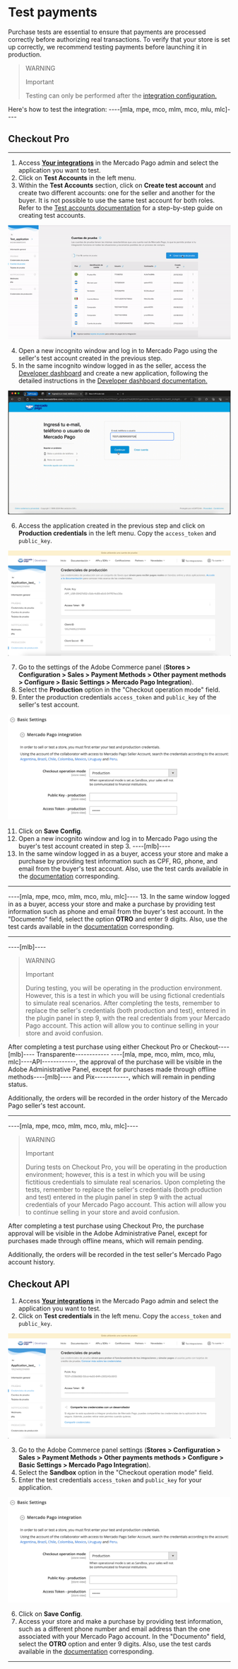 # Test payments

Purchase tests are essential to ensure that payments are processed correctly before authorizing real transactions. To verify that your store is set up correctly, we recommend testing payments before launching it in production.

> WARNING
> 
> Important
>
> Testing can only be performed after the [integration configuration.](/developers/en/docs/adobe-commerce/integration-configuration)

Here's how to test the integration:
----[mla, mpe, mco, mlm, mco, mlu, mlc]----
## Checkout Pro

------------
1. Access **[Your integrations](https://www.mercadopago[FAKER][URL][DOMAIN]/developers/panel/app)** in the Mercado Pago admin and select the application you want to test.
2. Click on **Test Accounts** in the left menu.
3. Within the **Test Accounts** section, click on **Create test account** and create two different accounts: one for the seller and another for the buyer. It is not possible to use the same test account for both roles. Refer to the [Test accounts documentation](/developers/en/docs/adobe-commerce/additional-content/your-integrations/test/accounts) for a step-by-step guide on creating test accounts.

<center>

![Create Account](/images/adobe-commerce/test-create-account-es.gif)

</center>

4. Open a new incognito window and log in to Mercado Pago using the seller's test account created in the previous step.
5. In the same incognito window logged in as the seller, access the [Developer dashboard](https://www.mercadopago[FAKER][URL][DOMAIN]/developers/panel/app) and create a new application, following the detailed instructions in the [Developer dashboard documentation.](/developers/en/docs/adobe-commerce/additional-content/your-integrations/dashboard)

![Login](/images/adobe-commerce/test-login-esp.gif)

6. Access the application created in the previous step and click on **Production credentials** in the left menu. Copy the `access_token` and `public_key`.

![Production credentials](/images/adobe-commerce/test-prod-credentials-es.png)

7. Go to the settings of the Adobe Commerce panel (**Stores > Configuration > Sales > Payment Methods > Other payment methods > Configure > Basic Settings > Mercado Pago Integration**).
8. Select the **Production** option in the "Checkout operation mode" field.
9. Enter the production credentials `access_token` and `public_key` of the seller's test account.

![Panel](/images/adobe-commerce/test-adobe-commerce.png)

11. Click on **Save Config**.
12. Open a new incognito window and log in to Mercado Pago using the buyer's test account created in step 3.
----[mlb]----
13. In the same window logged in as a buyer, access your store and make a purchase by providing test information such as CPF, RG, phone, and email from the buyer's test account. Also, use the test cards available in the [documentation](/developers/en/docs/adobe-commerce/additional-content/your-integrations/test/cards) corresponding.

------------
----[mla, mpe, mco, mlm, mco, mlu, mlc]----
13. In the same window logged in as a buyer, access your store and make a purchase by providing test information such as phone and email from the buyer's test account. In the "Documento" field, select the option **OTRO** and enter 9 digits. Also, use the test cards available in the [documentation](/developers/en/docs/adobe-commerce/additional-content/your-integrations/test/cards) corresponding.

------------
----[mlb]----
> WARNING
> 
> Important
>
> During testing, you will be operating in the production environment. However, this is a test in which you will be using fictional credentials to simulate real scenarios. After completing the tests, remember to replace the seller's credentials (both production and test), entered in the plugin panel in step 9, with the real credentials from your Mercado Pago account. This action will allow you to continue selling in your store and avoid confusion.

After completing a test purchase using either Checkout Pro or Checkout----[mlb]---- Transparente------------ ----[mla, mpe, mco, mlm, mco, mlu, mlc]----API------------, the approval of the purchase will be visible in the Adobe Administrative Panel, except for purchases made through offline methods----[mlb]---- and Pix------------, which will remain in pending status.

Additionally, the orders will be recorded in the order history of the Mercado Pago seller's test account.

------------
----[mla, mpe, mco, mlm, mco, mlu, mlc]----
> WARNING
> 
> Important
>
> During tests on Checkout Pro, you will be operating in the production environment; however, this is a test in which you will be using fictitious credentials to simulate real scenarios. Upon completing the tests, remember to replace the seller's credentials (both production and test) entered in the plugin panel in step 9 with the actual credentials of your Mercado Pago account. This action will allow you to continue selling in your store and avoid confusion.

After completing a test purchase using Checkout Pro, the purchase approval will be visible in the Adobe Administrative Panel, except for purchases made through offline means, which will remain pending.

Additionally, the orders will be recorded in the test seller's Mercado Pago account history.

## Checkout API

1. Access **[Your integrations](https://www.mercadopago[FAKER][URL][DOMAIN]/developers/panel/app)** in the Mercado Pago admin and select the application you want to test.
2. Click on **Test credentials** in the left menu. Copy the `access_token` and `public_key`.

![Test credentials](/images/adobe-commerce/test-test-credentials-es.png)

3. Go to the Adobe Commerce panel settings (**Stores > Configuration > Sales > Payment Methods > Other payments methods > Configure > Basic Settings > Mercado Pago Integration**).
4. Select the **Sandbox** option in the "Checkout operation mode" field.
5. Enter the test credentials `access_token` and `public_key` for your application.

![Panel](/images/adobe-commerce/test-adobe-commerce.png)

6. Click on **Save Config**.
7. Access your store and make a purchase by providing test information, such as a different phone number and email address than the one associated with your Mercado Pago account. In the "Documento" field, select the **OTRO** option and enter 9 digits. Also, use the test cards available in the [documentation](/developers/en/docs/adobe-commerce/additional-content/your-integrations/test/cards) corresponding.

------------